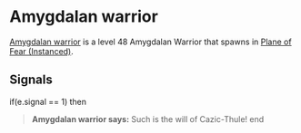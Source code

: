 # Amygdalan warrior



[Amygdalan warrior](/npc/72015) is a level 48 Amygdalan Warrior that spawns in [Plane of Fear (Instanced)](/zone/1072).



## Signals

if(e.signal == 1) then


>**Amygdalan warrior says:** Such is the will of Cazic-Thule!
end
